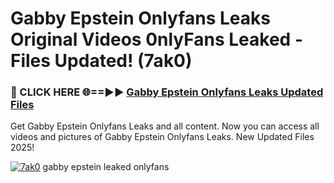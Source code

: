 # Gabby Epstein Onlyfans Leaks Original Videos 0nlyFans Leaked - Files Updated! (7ak0)

<h3>🔴 CLICK HERE 🌐==►► <a href="https://tinyurl.com/x26r9saj" rel="nofollow">Gabby Epstein Onlyfans Leaks Updated Files</a></h3>

Get Gabby Epstein Onlyfans Leaks and all content. Now you can access all videos and pictures of Gabby Epstein Onlyfans Leaks. New Updated Files 2025!

[![7ak0](https://i.imgur.com/LkgZPqh.gif)](https://tinyurl.com/x26r9saj)
gabby epstein leaked onlyfans